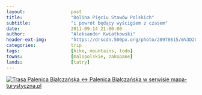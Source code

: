 ```yaml
---
layout:                 post
title:                  "Dolina Pięciu Stawów Polskich"
subtitle:               "i powrót będący wyścigiem z czasem"
date:                   2011-09-14 21:00:00
author:                 "Aleksander Kwiatkowski"
header-ext-img:         "https://drscdn.500px.org/photo/28978615/m%3D2048/d21c602a585eb8e4a4a9e097969bb522"
categories:             trip
tags:                   [hike, mountains, todo]
towns:                  [malopolskie, zakopane]
lands:                  [tatry]
---
```


<a href="http://mapa-turystyczna.pl/route/sjf" title="Trasa Palenica Białczańska ↔ Palenica Białczańska w serwisie mapa-turystyczna.pl"><img alt="Trasa Palenica Białczańska ↔ Palenica Białczańska w serwisie mapa-turystyczna.pl" src="http://mapa-turystyczna.pl/images/icon-s.png" /></a>

